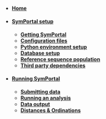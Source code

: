 * #### [Home](https://github.com/SymPortal/SymPortal_framework/wiki/Welcome-to-SymPortal)

* #### [SymPortal setup](https://github.com/SymPortal/SymPortal_framework/wiki/SymPortal-setup)
    * **[Getting SymPortal](https://github.com/SymPortal/SymPortal_framework/wiki/SymPortal-setup#1-download-the-latest-release-and-decompress-in-your-chosen-working-directory)**
    * **[Configuration files](https://github.com/SymPortal/SymPortal_framework/wiki/SymPortal-setup#2a-configure-settingspy)**
    * **[Python environment setup](https://github.com/SymPortal/SymPortal_framework/wiki/SymPortal-setup#3-setting-up-the-python36-environment)**
    * **[Database setup](https://github.com/SymPortal/SymPortal_framework/wiki/SymPortal-setup#4-creating-the-frameworks-database)**
    * **[Reference sequence population](https://github.com/SymPortal/SymPortal_framework/wiki/SymPortal-setup#5-populating-the-local-database-with-symportals-reference_sequences)**
    * **[Third party dependencies](https://github.com/SymPortal/SymPortal_framework/wiki/SymPortal-setup#6-third-party-dependencies)**

* #### [Running SymPortal](https://github.com/SymPortal/SymPortal_framework/wiki/Running-SymPortal)
    * **[Submitting data](https://github.com/SymPortal/SymPortal_framework/wiki/Running-SymPortal#submitting-data)**
    * **[Running an analysis](https://github.com/SymPortal/SymPortal_framework/wiki/Running-SymPortal#running-an-analysis)**
    * **[Data output](https://github.com/SymPortal/SymPortal_framework/wiki/Running-SymPortal#data-output---independent-of-submission-or-analysis)**
    * **[Distances & Ordinations](https://github.com/SymPortal/SymPortal_framework/wiki/Running-SymPortal#generating-within-clade-pairwise-unifrac-distances-and-pcoa)**
